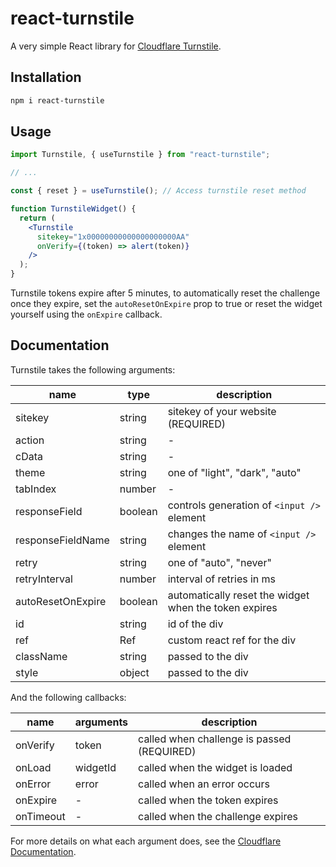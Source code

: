 # react-turnstile

A very simple React library for [Cloudflare Turnstile](https://challenges.cloudflare.com).

## Installation

```sh
npm i react-turnstile
```

## Usage

```jsx
import Turnstile, { useTurnstile } from "react-turnstile";

// ...

const { reset } = useTurnstile(); // Access turnstile reset method

function TurnstileWidget() {
  return (
    <Turnstile
      sitekey="1x00000000000000000000AA"
      onVerify={(token) => alert(token)}
    />
  );
}
```

Turnstile tokens expire after 5 minutes, to automatically reset the challenge once they expire,
set the `autoResetOnExpire` prop to true or reset the widget yourself using the `onExpire` callback.

## Documentation

Turnstile takes the following arguments:

| name              | type    | description                                           |
| ----------------- | ------- | ----------------------------------------------------- |
| sitekey           | string  | sitekey of your website (REQUIRED)                    |
| action            | string  | -                                                     |
| cData             | string  | -                                                     |
| theme             | string  | one of "light", "dark", "auto"                        |
| tabIndex          | number  | -                                                     |
| responseField     | boolean | controls generation of `<input />` element            |
| responseFieldName | string  | changes the name of `<input />` element               |
| retry             | string  | one of "auto", "never"                                |
| retryInterval     | number  | interval of retries in ms                             |
| autoResetOnExpire | boolean | automatically reset the widget when the token expires |
| id                | string  | id of the div                                         |
| ref               | Ref     | custom react ref for the div                          |
| className         | string  | passed to the div                                     |
| style             | object  | passed to the div                                     |

And the following callbacks:

| name      | arguments | description                                |
| --------- | --------- | ------------------------------------------ |
| onVerify  | token     | called when challenge is passed (REQUIRED) |
| onLoad    | widgetId  | called when the widget is loaded           |
| onError   | error     | called when an error occurs                |
| onExpire  | -         | called when the token expires              |
| onTimeout | -         | called when the challenge expires          |

For more details on what each argument does, see the [Cloudflare Documentation](https://developers.cloudflare.com/turnstile/get-started/client-side-rendering/#configurations).
